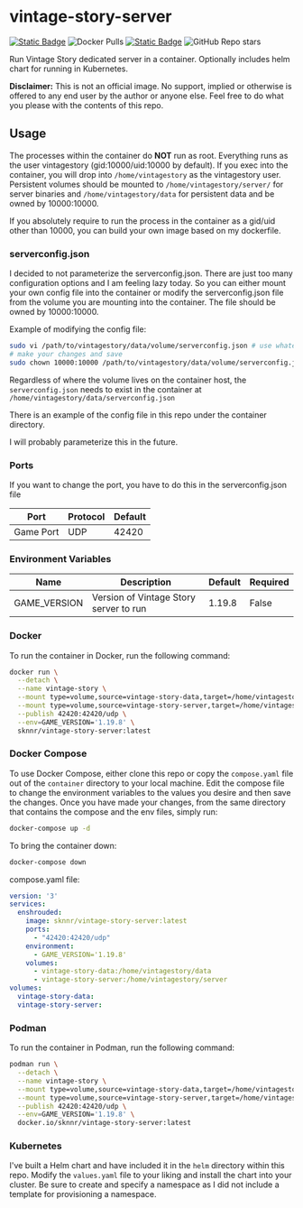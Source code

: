 # vintage-story-server

[![Static Badge](https://img.shields.io/badge/DockerHub-blue)](https://hub.docker.com/r/sknnr/vintage-story-server) ![Docker Pulls](https://img.shields.io/docker/pulls/sknnr/vintage-story-server) [![Static Badge](https://img.shields.io/badge/GitHub-green)](https://github.com/jsknnr/vintage-story-server) ![GitHub Repo stars](https://img.shields.io/github/stars/jsknnr/vintage-story-server)


Run Vintage Story dedicated server in a container. Optionally includes helm chart for running in Kubernetes.

**Disclaimer:** This is not an official image. No support, implied or otherwise is offered to any end user by the author or anyone else. Feel free to do what you please with the contents of this repo.
## Usage

The processes within the container do **NOT** run as root. Everything runs as the user vintagestory (gid:10000/uid:10000 by default). If you exec into the container, you will drop into `/home/vintagestory` as the vintagestory user. Persistent volumes should be mounted to `/home/vintagestory/server/` for server binaries and `/home/vintagestory/data` for persistent data and be owned by 10000:10000. 

If you absolutely require to run the process in the container as a gid/uid other than 10000, you can build your own image based on my dockerfile.

### serverconfig.json
I decided to not parameterize the serverconfig.json. There are just too many configuration options and I am feeling lazy today. So you can either mount your own config file into the container or modify the serverconfig.json file from the volume you are mounting into the container. The file should be owned by 10000:10000. 

Example of modifying the config file:
```bash
sudo vi /path/to/vintagestory/data/volume/serverconfig.json # use whatever text editor you like
# make your changes and save
sudo chown 10000:10000 /path/to/vintagestory/data/volume/serverconfig.json
```

Regardless of where the volume lives on the container host, the `serverconfig.json` needs to exist in the container at `/home/vintagestory/data/serverconfig.json`

There is an example of the config file in this repo under the container directory.

I will probably parameterize this in the future.

### Ports

If you want to change the port, you have to do this in the serverconfig.json file

| Port | Protocol | Default |
| ---- | -------- | ------- |
| Game Port | UDP | 42420 |

### Environment Variables

| Name | Description | Default | Required |
| ---- | ----------- | ------- | -------- |
| GAME_VERSION | Version of Vintage Story server to run | 1.19.8 | False |

### Docker

To run the container in Docker, run the following command:

```bash
docker run \
  --detach \
  --name vintage-story \
  --mount type=volume,source=vintage-story-data,target=/home/vintagestory/data \
  --mount type=volume,source=vintage-story-server,target=/home/vintagestory/server \
  --publish 42420:42420/udp \
  --env=GAME_VERSION='1.19.8' \
  sknnr/vintage-story-server:latest
```

### Docker Compose

To use Docker Compose, either clone this repo or copy the `compose.yaml` file out of the `container` directory to your local machine. Edit the compose file to change the environment variables to the values you desire and then save the changes. Once you have made your changes, from the same directory that contains the compose and the env files, simply run:

```bash
docker-compose up -d
```

To bring the container down:

```bash
docker-compose down
```

compose.yaml file:
```yaml
version: '3'
services:
  enshrouded:
    image: sknnr/vintage-story-server:latest
    ports:
      - "42420:42420/udp"
    environment:
      - GAME_VERSION='1.19.8'
    volumes:
      - vintage-story-data:/home/vintagestory/data
      - vintage-story-server:/home/vintagestory/server
volumes:
  vintage-story-data:
  vintage-story-server:
```

### Podman

To run the container in Podman, run the following command:

```bash
podman run \
  --detach \
  --name vintage-story \
  --mount type=volume,source=vintage-story-data,target=/home/vintagestory/data \
  --mount type=volume,source=vintage-story-server,target=/home/vintagestory/server \
  --publish 42420:42420/udp \
  --env=GAME_VERSION='1.19.8' \
  docker.io/sknnr/vintage-story-server:latest
```

### Kubernetes

I've built a Helm chart and have included it in the `helm` directory within this repo. Modify the `values.yaml` file to your liking and install the chart into your cluster. Be sure to create and specify a namespace as I did not include a template for provisioning a namespace.
